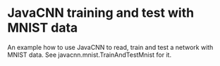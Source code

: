 # JavaCNN training and test with MNIST data

An example how to use JavaCNN to read, train and test a network with MNIST data.
See javacnn.mnist.TrainAndTestMnist for it.
